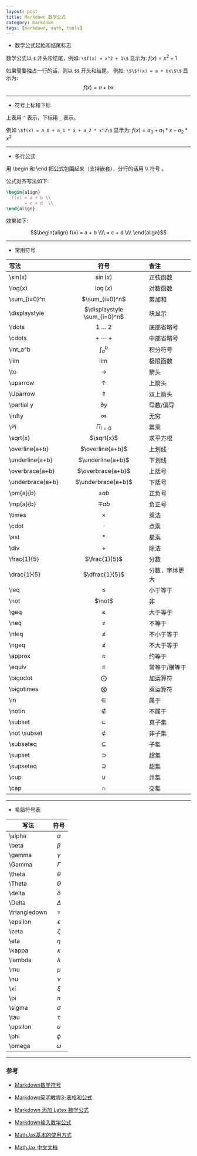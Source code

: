 ```yaml
---
layout: post
title: Markdown 数学公式
category: markdown
tags: [markdown, math, tools]
---
```





* 数学公式起始和结尾标志

数学公式以 `$` 开头和结尾，例如: `\$f(x) = x^2 + 1\$` 显示为: $f(x) = x^2 + 1$

如果需要独占一行的话，则以 `$$` 开头和结尾。 例如: `\$\$f(x) = a + bx\$\$` 显示为: $$f(x) = a + bx$$



----




* 符号上标和下标

上表用 `^` 表示，下标用 `_` 表示。

例如 `\$f(x) = a_0 + a_1 * x + a_2 * x^2\$`  显示为:  $f(x) = a_0 + a_1 * x + a_2 * x^2$



----



* 多行公式

用 \begin 和 \end 把公式包围起来（支持嵌套），分行的话用 \\\\ 符号 。

公式对齐写法如下:

~~~latex
\begin{align}
  f(x) = a + b \\
       = c + d  \\
\end{align}
~~~

效果如下:

$$\begin{align}
  f(x) = a + b \\\\
​        = c + d  \\\\
\end{align}$$



----




* 常用符号


| 写法               |              符号              | 备注      |
| :--------------- | :--------------------------: | :------ |
| \sin(x)          |          $\sin(x)$           | 正弦函数    |
| \log(x)          |          $\log(x)$           | 对数函数    |
| \sum_{i=0}^n     |        $\sum_{i=0}^n$        | 累加和     |
| \displaystyle    | $\displaystyle \sum_{i=0}^n$ | 块显示     |
| \ldots           |         1 $\ldots$ 2         | 底部省略号   |
| \cdots           |         + $\cdots$ +         | 中部省略号   |
| \int_a^b         |          $\int_a^b$          | 积分符号    |
| \lim             |            $\lim$            | 极限函数    |
| \to              |            $\to$             | 箭头      |
| \uparrow         |          $\uparrow$          | 上箭头     |
| \Uparrow         |          $\Uparrow$          | 双上箭头    |
| \partial y       |         $\partial y$         | 导数/偏导   |
| \infty           |           $\infty$           | 无穷      |
| \Pi              |         $\Pi_{i=0}$          | 累乘      |
| \sqrt{x}         |          $\sqrt{x}$          | 求平方根    |
| \overline{a+b}   |       $\overline{a+b}$       | 上划线     |
| \underline{a+b}  |      $\underline{a+b}$       | 下划线     |
| \overbrace{a+b}  |      $\overbrace{a+b}$       | 上括号     |
| \underbrace{a+b} |      $\underbrace{a+b}$      | 下括号     |
| \pm{a}{b}        |         $\pm{a}{b}$          | 正负号     |
| \mp{a}{b}        |         $\mp{a}{b}$          | 负正号     |
| \times           |           $\times$           | 乘法      |
| \cdot            |           $\cdot$            | 点乘      |
| \ast             |            $\ast$            | 星乘      |
| \div             |            $\div$            | 除法      |
| \frac{1}{5}      |        $\frac{1}{5}$         | 分数      |
| \drac{1}{5}      |        $\dfrac{1}{5}$        | 分数，字体更大 |
| \leq             |            $\leq$            | 小于等于    |
| \not             |            $\not$            | 非       |
| \geq             |            $\geq$            | 大于等于    |
| \neq             |            $\neq$            | 不等于     |
| \nleq            |           $\nleq$            | 不小于等于   |
| \ngeq            |           $\ngeq$            | 不大于等于   |
| \approx          |          $\approx$           | 约等于     |
| \equiv           |           $\equiv$           | 常等于/横等于 |
| \bigodot         |          $\bigodot$          | 加运算符    |
| \bigotimes       |         $\bigotimes$         | 乘运算符    |
| \in              |            $\in$             | 属于      |
| \notin           |           $\notin$           | 不属于     |
| \subset          |          $\subset$           | 真子集     |
| \not \subset     |        $\not \subset$        | 非子集     |
| \subseteq        |         $\subseteq$          | 子集      |
| \supset          |          $\supset$           | 超集      |
| \supseteq        |         $\supseteq$          | 超集      |
| \cup             |            $\cup$            | 并集      |
| \cap             |            $\cap$            | 交集      |



----





* 希腊符号表


| 写法            |       符号        |
| ------------- | :-------------: |
| \alpha        |    $\alpha$     |
| \beta         |     $\beta$     |
| \gamma        |    $\gamma$     |
| \Gamma        |    $\Gamma$     |
| \theta        |    $\theta$     |
| \Theta        |    $\Theta$     |
| \delta        |    $\delta$     |
| \Delta        |    $\Delta$     |
| \triangledown | $\triangledown$ |
| \epsilon      |   $\epsilon$    |
| \zeta         |     $\zeta$     |
| \eta          |     $\eta$      |
| \kappa        |    $\kappa$     |
| \lambda       |    $\lambda$    |
| \mu           |      $\mu$      |
| \nu           |      $\nu$      |
| \xi           |      $\xi$      |
| \pi           |      $\pi$      |
| \sigma        |    $\sigma$     |
| \tau          |     $\tau$      |
| \upsilon      |   $\upsilon$    |
| \phi          |     $\phi$      |
| \omega        |    $\omega$     |





----



### 参考

* [Markdown数学符号](http://blog.csdn.net/zcf1002797280/article/details/51289555)
* [Markdown简明教程3-表格和公式](http://blog.csdn.net/whqet/article/details/44277965)
* [Markdown 添加 Latex 数学公式](http://www.cnblogs.com/peaceWang/p/Markdown-tian-jia-Latex-shu-xue-gong-shi.html)
* [Markdown输入数学公式](http://ttang.name/2014/05/04/markdown-and-mathjax/)


* [MathJax基本的使用方式](http://blog.csdn.net/zoe_su/article/details/52506219)


- [MathJax 中文文档](https://mathjax-chinese-doc.readthedocs.org/en/latest/)
